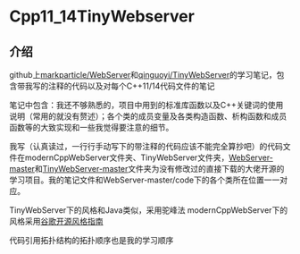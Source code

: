 # Cpp11_14TinyWebserver

## 介绍

github上[markparticle/WebServer](https://github.com/markparticle/WebServer)和[qinguoyi/TinyWebServer](https://github.com/qinguoyi/TinyWebServer)的学习笔记，包含带我写的注释的代码以及对每个C++11/14代码文件的笔记

笔记中包含：我还不够熟悉的，项目中用到的标准库函数以及C++关键词的使用说明（常用的就没有赘述）；各个类的成员变量及各类构造函数、析构函数和成员函数等的大致实现和一些我觉得要注意的细节。

我写（认真读过，一行行手动写下的带注释的代码应该不能完全算抄吧）的代码文件在modernCppWebServer文件夹、TinyWebServer文件夹，[WebServer-master](https://github.com/markparticle/WebServer)和[TinyWebServer-master](https://github.com/qinguoyi/TinyWebServer)文件夹为没有修改过的直接下载的大佬开源的学习项目。我的笔记文件和WebServer-master/code下的各个类所在位置一一对应。

TinyWebServer下的风格和Java类似，采用驼峰法
modernCppWebServer下的风格采用[谷歌开源风格指南](https://zh-google-styleguide.readthedocs.io/en/latest/contents/)

代码引用拓扑结构的拓扑顺序也是我的学习顺序
